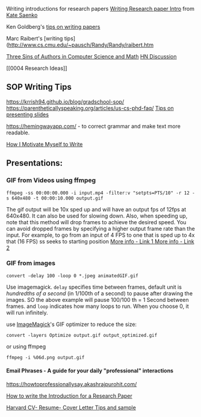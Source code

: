 
Writing introductions for research papers [Writing Research paper Intro](https://docs.google.com/presentation/d/1kJ2L1f3e7zHWhe1kgtk-Ycratp9QhuBh2Rsi99gQVxI/edit?usp=sharing) from [Kate Saenko](http://ai.bu.edu/ksaenko.html)

Ken Goldberg's [tips on writing papers](http://coeautomation.wpengine.com/advice-writing-papers)

Marc Raibert's [writing tips](http://www.cs.cmu.edu/~pausch/Randy/Randy/raibert.htm

[Three Sins of Authors in Computer Science and Math](https://www.cs.cmu.edu/~jrs/sins.html) [HN Discussion](https://news.ycombinator.com/item?id=29256868)



[[0004 Research Ideas]]

## SOP Writing Tips
https://krrish94.github.io/blog/gradschool-sop/
https://parentheticallyspeaking.org/articles/us-cs-phd-faq/
[Tips on presenting slides](https://twitter.com/jbhuang0604/status/1397058827405742085?s=20)

https://hemingwayapp.com/  -  to correct grammar and make text more readable.

[How I Motivate Myself to Write](https://blog.pragmaticengineer.com/writing-motivation/)


## Presentations:
 ### GIF from Videos using ffmpeg
```
ffmpeg -ss 00:00:00.000 -i input.mp4 -filter:v "setpts=PTS/10" -r 12 -s 640x480 -t 00:00:10.000 output.gif
```

The gif output will be 10x sped up and will have an output fps of 12fps at 640x480. It can also be used for slowing down. Also, when speeding up, note that this method will drop frames to achieve the desired speed. You can avoid dropped frames by specifying a higher output frame rate than the input. For example, to go from an input of 4 FPS to one that is sped up to 4x that (16 FPS)
 ss seeks to starting position
[More info - Link 1 ](https://trac.ffmpeg.org/wiki/How%20to%20speed%20up%20/%20slow%20down%20a%20video)
[More info  - Link 2](https://superuser.com/questions/1261678/how-do-i-speed-up-a-video-by-60x-in-ffmpeg)

### GIF from images

```
convert -delay 100 -loop 0 *.jpeg animatedGIF.gif
```

Use imagemagick. `delay` specifies time between frames, default unit is _hundredths of a second_  (in 1/100th of a second) to pause after drawing the images. SO the above example will pause 100/100 th  =  1 Second between frames.
and `loop` indicates how many loops to run. When you choose 0, it will run infinitely.

use [ImageMagick](http://www.imagemagick.org/)'s GIF optimizer to reduce the size:

```
convert -layers Optimize output.gif output_optimized.gif
```


or using ffmpeg  
```
ffmpeg -i %06d.png output.gif
```


#### Email Phrases - A guide for your daily "professional" interactions
https://howtoprofessionallysay.akashrajpurohit.com/


[How to write the Introduction for a Research Paper](https://docs.google.com/presentation/d/1kJ2L1f3e7zHWhe1kgtk-Ycratp9QhuBh2Rsi99gQVxI/edit?usp=sharing)

[Harvard CV- Resume- Cover Letter Tips and sample](https://hwpi.harvard.edu/files/ocs/files/hes-resume-cover-letter-guide.pdf)